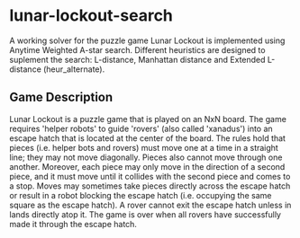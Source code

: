 # lunar-lockout-search

A working solver for the puzzle game Lunar Lockout is implemented using Anytime Weighted A-star search. Different heuristics are designed to suplement the search: L-distance, Manhattan distance and Extended L-distance (heur_alternate).

## Game Description
Lunar Lockout is a puzzle game that is played on an NxN board. The game requires 'helper robots' to guide 'rovers' (also called 'xanadus') into an escape hatch that is located at the center of the board. The rules hold that pieces (i.e. helper bots and rovers) must move one at a time in a straight line; they may not move diagonally. Pieces also cannot move through one another. Moreover, each piece may only move in the direction of a second piece, and it must move until it collides with the second piece and comes to a stop. Moves may sometimes take pieces directly across the escape hatch or result in a robot blocking the escape hatch (i.e. occupying the same square as the escape hatch). A rover cannot exit the escape hatch unless in lands directly atop it. The game is over when all rovers have successfully made it through the escape hatch.
